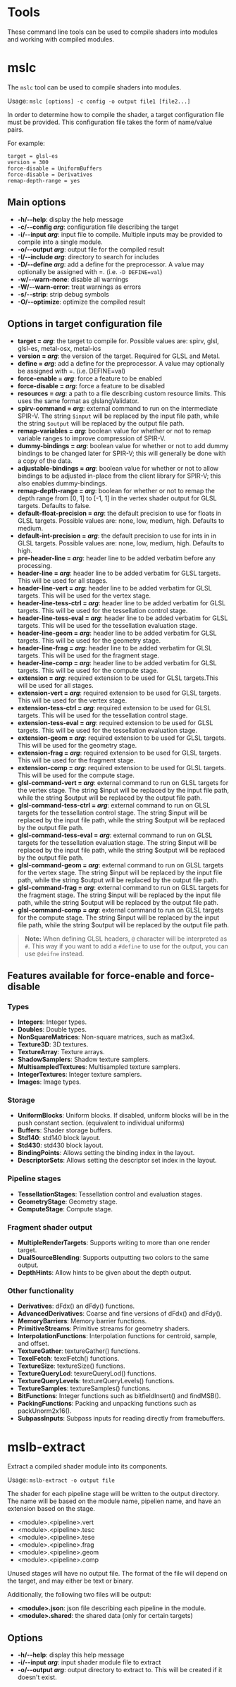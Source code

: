 # Tools

These command line tools can be used to compile shaders into modules and working with compiled modules.

# mslc

The `mslc` tool can be used to compile shaders into modules.

Usage: `mslc [options] -c config -o output file1 [file2...]`

In order to determine how to compile the shader, a target configuration file must be provided. This configuration file takes the form of name/value pairs.

For example:

	target = glsl-es
	version = 300
	force-disable = UniformBuffers
	force-disable = Derivatives
	remap-depth-range = yes

## Main options

* **\-h/\-\-help**: display the help message
* **\-c/\-\-config _arg_**: configuration file describing the target
* **\-i/\-\-input _arg_**: input file to compile. Multiple inputs may be provided to compile into a single module.
* **\-o/\-\-output _arg_**: output file for the compiled result
* **\-I/\-\-include _arg_**: directory to search for includes
* **\-D/\-\-define _arg_**: add a define for the preprocessor. A value may optionally be assigned with =. (i.e. `-D DEFINE=val`)
* **\-w/\-\-warn-none**: disable all warnings
* **\-W/\-\-warn-error**: treat warnings as errors
* **\-s/\-\-strip**: strip debug symbols
* **\-O/\-\-optimize**: optimize the compiled result

## Options in target configuration file

* **target = _arg_**: the target to compile for. Possible values are: spirv, glsl, glsl-es, metal-osx, metal-ios
* **version = _arg_**: the version of the target. Required for GLSL and Metal.
* **define = _arg_**: add a define for the preprocessor. A value may optionally be assigned with =. (i.e. DEFINE=val)
* **force-enable = _arg_**: force a feature to be enabled
* **force-disable = _arg_**: force a feature to be disabled
* **resources = _arg_**: a path to a file describing custom resource limits. This uses the same format as glslangValidator.
* **spirv-command = _arg_**: external command to run on the intermediate SPIR-V. The string `$input` will be replaced by the input file path, while the string `$output` will be replaced by the output file path.
* **remap-variables = _arg_**: boolean value for whether or not to remap variable ranges to improve compression of SPIR-V.
* **dummy-bindings = _arg_**: boolean value for whether or not to add dummy bindings to be changed later for SPIR-V; this will generally be done with a copy of the data.
* **adjustable-bindings = _arg_**: boolean value for whether or not to allow bindings to be adjusted in-place from the client library for SPIR-V; this also enables dummy-bindings.
* **remap-depth-range = _arg_**: boolean for whether or not to remap the depth range from \[0, 1\] to \[-1, 1\] in the  vertex shader output for GLSL targets. Defaults to false.
* **default-float-precision = _arg_**: the default precision to use for floats in GLSL targets. Possible values are: none, low, medium, high. Defaults to medium.
* **default-int-precision = _arg_**: the default precision to use for ints in in GLSL targets. Possible values are: none, low, medium, high. Defaults to high.
* **pre-header-line = _arg_**: header line to be added verbatim before any processing.
* **header-line = _arg_**: header line to be added verbatim for GLSL targets. This will be used for all stages.
* **header-line-vert = _arg_**: header line to be added verbatim for GLSL targets. This will be used for the vertex stage.
* **header-line-tess-ctrl = _arg_**: header line to be added verbatim for GLSL targets. This will be used for the tessellation control stage.
* **header-line-tess-eval = _arg_**: header line to be added verbatim for GLSL targets. This will be used for the tessellation evaluation stage.
* **header-line-geom = _arg_**: header line to be added verbatim for GLSL targets. This will be used for the geometry stage.
* **header-line-frag = _arg_**: header line to be added verbatim for GLSL targets. This will be used for the fragment stage.
* **header-line-comp = _arg_**: header line to be added verbatim for GLSL targets. This will be used for the compute stage.
* **extension = _arg_**: required extension to be used for GLSL targets.This will be used for all stages.
* **extension-vert = _arg_**: required extension to be used for GLSL targets. This will be used for the vertex stage.
* **extension-tess-ctrl = _arg_**: required extension to be used for GLSL targets. This will be used for the tessellation control stage.
* **extension-tess-eval = _arg_**: required extension to be used for GLSL targets. This will be used for the tessellation evaluation stage.
* **extension-geom = _arg_**: required extension to be used for GLSL targets. This will be used for the geometry stage.
* **extension-frag = _arg_**: required extension to be used for GLSL targets. This will be used for the fragment stage.
* **extension-comp = _arg_**: required extension to be used for GLSL targets. This will be used for the compute stage.
* **glsl-command-vert = _arg_**: external command to run on GLSL targets for the vertex stage. The string $input will be replaced by the input file path, while the string $output will be replaced by the output file path.
* **glsl-command-tess-ctrl = _arg_**: external command to run on GLSL targets for the tessellation control stage. The string $input will be replaced by the input file path, while the string $output will be replaced by the output file path.
* **glsl-command-tess-eval = _arg_**: external command to run on GLSL targets for the tessellation evaluation stage. The string $input will be replaced by the input file path, while the string $output will be replaced by the output file path.
* **glsl-command-geom = _arg_**: external command to run on GLSL targets for the vertex stage. The string $input will be replaced by the input file path, while the string $output will be replaced by the output file path.
* **glsl-command-frag = _arg_**: external command to run on GLSL targets for the fragment stage. The string $input will be replaced by the input file path, while the string $output will be replaced by the output file path.
* **glsl-command-comp = _arg_**: external command to run on GLSL targets for the compute stage. The string $input will be replaced by the input file path, while the string $output will be replaced by the output file path.

> **Note:** When defining GLSL headers, `@` character will be interpreted as `#`. This way if you want to add a `#define` to use for the output, you can use `@deifne` instead.

## Features available for force-enable and force-disable

### Types

* **Integers**: Integer types.
* **Doubles**: Double types.
* **NonSquareMatrices**: Non-square matrices, such as mat3x4.
* **Texture3D**: 3D textures.
* **TextureArray**: Texture arrays.
* **ShadowSamplers**: Shadow texture samplers.
* **MultisampledTextures**: Multisampled texture samplers.
* **IntegerTextures**: Integer texture samplers.
* **Images**: Image types.

### Storage

* **UniformBlocks**: Uniform blocks. If disabled, uniform blocks will be in the push constant section. (equivalent to individual uniforms)
* **Buffers**: Shader storage buffers.
* **Std140**: std140 block layout.
* **Std430**: std430 block layout.
* **BindingPoints**: Allows setting the binding index in the layout.
* **DescriptorSets**: Allows setting the descriptor set index in the layout.

### Pipeline stages

* **TessellationStages**: Tessellation control and evaluation stages.
* **GeometryStage**: Geometry stage.
* **ComputeStage**: Compute stage.

### Fragment shader output
* **MultipleRenderTargets**: Supports writing to more than one render target.
* **DualSourceBlending**: Supports outputting two colors to the same output.
* **DepthHints**: Allow hints to be given about the depth output.

### Other functionality

* **Derivatives**: dFdx() an dFdy() functions.
* **AdvancedDerivatives**: Coarse and fine versions of dFdx() and dFdy().
* **MemoryBarriers**: Memory barrier functions.
* **PrimitiveStreams**: Primitive streams for geometry shaders.
* **InterpolationFunctions**: Interpolation functions for centroid, sample, and offset.
* **TextureGather**: textureGather() functions.
* **TexelFetch**: texelFetch() functions.
* **TextureSize**: textureSize() functions.
* **TextureQueryLod**: texureQueryLod() functions.
* **TextureQueryLevels**: textureQueryLevels() functions.
* **TextureSamples**: textureSamples() functions.
* **BitFunctions**: Integer functions such as bitfieldInsert() and findMSB().
* **PackingFunctions**: Packing and unpacking functions such as packUnorm2x16().
* **SubpassInputs**: Subpass inputs for reading directly from framebuffers.

# mslb\-extract

Extract a compiled shader module into its components.

Usage: `mslb-extract -o output file`

The shader for each pipeline stage will be written to the output directory. The name will be based on the module name, pipelien name, and have an extension based on the stage.

* \<module\>.\<pipeline\>.vert
* \<module\>.\<pipeline\>.tesc
* \<module\>.\<pipeline\>.tese
* \<module\>.\<pipeline\>.frag
* \<module\>.\<pipeline\>.geom
* \<module\>.\<pipeline\>.comp

Unused stages will have no output file. The format of the file will depend on the target, and may either be text or binary.

Additionally, the following two files will be output:

* **\<module\>.json**: json file describing each pipeline in the module.
* **\<module\>.shared**: the shared data (only for certain targets)

## Options

* **\-h/\-\-help**: display this help message
* **\-i/\-\-input _arg_**: input shader module file to extract
* **\-o/\-\-output _arg_**: output directory to extract to. This will be created if it doesn't exist.

